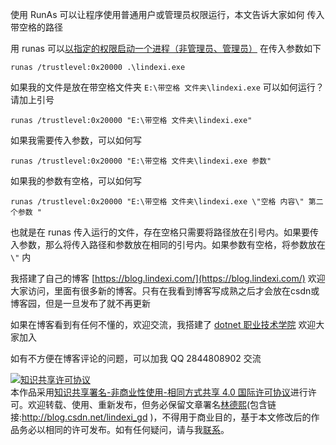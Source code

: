 
使用 RunAs 可以让程序使用普通用户或管理员权限运行，本文告诉大家如何 传入带空格的路径

<!--more-->


<!-- CreateTime:2020/2/6 11:52:14 -->

<!-- 发布 -->

用 runas 可以[以指定的权限启动一个进程（非管理员、管理员）](https://blog.walterlv.com/post/start-process-in-a-specific-trust-level.html ) 在传入参数如下

```
runas /trustlevel:0x20000 .\lindexi.exe
```

如果我的文件是放在带空格文件夹 `E:\带空格 文件夹\lindexi.exe` 可以如何运行？ 请加上引号

```
runas /trustlevel:0x20000 "E:\带空格 文件夹\lindexi.exe"
```

如果我需要传入参数，可以如何写

```
runas /trustlevel:0x20000 "E:\带空格 文件夹\lindexi.exe 参数"
```

如果我的参数有空格，可以如何写

```
runas /trustlevel:0x20000 "E:\带空格 文件夹\lindexi.exe \"空格 内容\" 第二个参数 "
```

也就是在 runas 传入运行的文件，存在空格只需要将路径放在引号内。如果要传入参数，那么将传入路径和参数放在相同的引号内。如果参数有空格，将参数放在 `\"` 内



我搭建了自己的博客 [https://blog.lindexi.com/](https://blog.lindexi.com/) 欢迎大家访问，里面有很多新的博客。只有在我看到博客写成熟之后才会放在csdn或博客园，但是一旦发布了就不再更新

如果在博客看到有任何不懂的，欢迎交流，我搭建了 [dotnet 职业技术学院](https://t.me/dotnet_campus) 欢迎大家加入

如有不方便在博客评论的问题，可以加我 QQ 2844808902 交流

<a rel="license" href="http://creativecommons.org/licenses/by-nc-sa/4.0/"><img alt="知识共享许可协议" style="border-width:0" src="https://licensebuttons.net/l/by-nc-sa/4.0/88x31.png" /></a><br />本作品采用<a rel="license" href="http://creativecommons.org/licenses/by-nc-sa/4.0/">知识共享署名-非商业性使用-相同方式共享 4.0 国际许可协议</a>进行许可。欢迎转载、使用、重新发布，但务必保留文章署名[林德熙](http://blog.csdn.net/lindexi_gd)(包含链接:http://blog.csdn.net/lindexi_gd )，不得用于商业目的，基于本文修改后的作品务必以相同的许可发布。如有任何疑问，请与我[联系](mailto:lindexi_gd@163.com)。